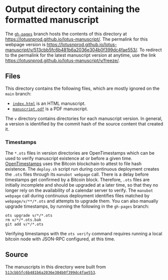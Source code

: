 # Output directory containing the formatted manuscript

The [`gh-pages`](https://github.com/lotusnprod/lotus-manuscript/tree/gh-pages) branch hosts the contents of this directory at <https://lotusnprod.github.io/lotus-manuscript/>.
The permalink for this webpage version is <https://lotusnprod.github.io/lotus-manuscript/v/513cbb5fc6b481b6a2036e304b0f399dc4fae553/>.
To redirect to the permalink for the latest manuscript version at anytime, use the link <https://lotusnprod.github.io/lotus-manuscript/v/freeze/>.

## Files

This directory contains the following files, which are mostly ignored on the `main` branch:

+ [`index.html`](index.html) is an HTML manuscript.
+ [`manuscript.pdf`](manuscript.pdf) is a PDF manuscript.

The `v` directory contains directories for each manuscript version.
In general, a version is identified by the commit hash of the source content that created it.

### Timestamps

The `*.ots` files in version directories are OpenTimestamps which can be used to verify manuscript existence at or before a given time.
[OpenTimestamps](https://opentimestamps.org/) uses the Bitcoin blockchain to attest to file hash existence.
The `deploy.sh` script run during continuous deployment creates the `.ots` files through its `manubot webpage` call.
There is a delay before timestamps get confirmed by a Bitcoin block.
Therefore, `.ots` files are initially incomplete and should be upgraded at a later time, so that they no longer rely on the availability of a calendar server to verify.
The `manubot webpage` call during continuous deployment identifies files matched by `webpage/v/**/*.ots` and attempts to upgrade them.
You can also manually upgrade timestamps, by running the following in the `gh-pages` branch:

```shell
ots upgrade v/*/*.ots
rm v/*/*.ots.bak
git add v/*/*.ots
```

Verifying timestamps with the `ots verify` command requires running a local bitcoin node with JSON-RPC configured, at this time.

## Source

The manuscripts in this directory were built from
[`513cbb5fc6b481b6a2036e304b0f399dc4fae553`](https://github.com/lotusnprod/lotus-manuscript/commit/513cbb5fc6b481b6a2036e304b0f399dc4fae553).
